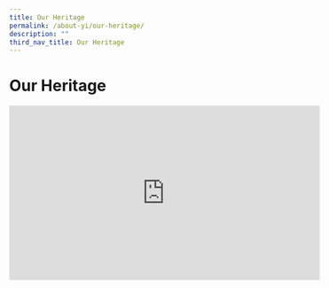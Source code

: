 ```yaml
---
title: Our Heritage
permalink: /about-yi/our-heritage/
description: ""
third_nav_title: Our Heritage
---
```

# **Our Heritage**


<iframe width="560" height="315" src="https://www.youtube.com/embed/2AC0JMM0xJQ" title="YouTube video player" frameborder="0" allow="accelerometer; autoplay; clipboard-write; encrypted-media; gyroscope; picture-in-picture" allowfullscreen></iframe>